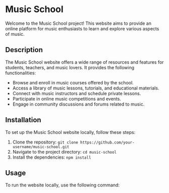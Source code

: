 # Music School

Welcome to the Music School project! This website aims to provide an online platform for music enthusiasts to learn and explore various aspects of music.

## Description

The Music School website offers a wide range of resources and features for students, teachers, and music lovers. It provides the following functionalities:

- Browse and enroll in music courses offered by the school.
- Access a library of music lessons, tutorials, and educational materials.
- Connect with music instructors and schedule private lessons.
- Participate in online music competitions and events.
- Engage in community discussions and forums related to music.

## Installation

To set up the Music School website locally, follow these steps:

1. Clone the repository: `git clone https://github.com/your-username/music-school.git`
2. Navigate to the project directory: `cd music-school`
3. Install the dependencies: `npm install`

## Usage

To run the website locally, use the following command:

